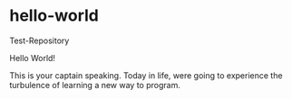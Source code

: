 # hello-world
Test-Repository

Hello World!

This is your captain speaking. Today in life, were going to experience
the turbulence of learning a new way to program.
